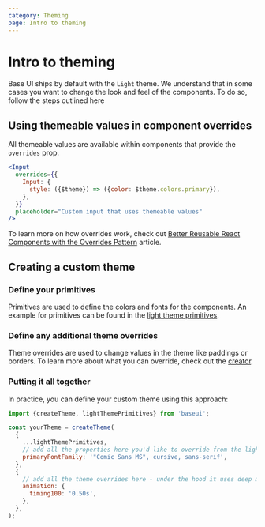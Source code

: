 ```yaml
---
category: Theming
page: Intro to theming
---
```


# Intro to theming

Base UI ships by default with the `Light` theme. We understand that in some cases
you want to change the look and feel of the components. To do so, follow the steps
outlined here

## Using themeable values in component overrides

All themeable values are available within components that provide the `overrides` prop.

```jsx
<Input
  overrides={{
    Input: {
      style: ({$theme}) => ({color: $theme.colors.primary}),
    },
  }}
  placeholder="Custom input that uses themeable values"
/>
```

To learn more on how overrides work, check out [Better Reusable React Components with the Overrides Pattern](https://medium.com/@dschnr/better-reusable-react-components-with-the-overrides-pattern-9eca2339f646) article.

## Creating a custom theme

### Define your primitives

Primitives are used to define the colors and fonts for the components. An example for
primitives can be found in the [light theme primitives](https://github.com/uber-web/baseui/blob/master/src/themes/light-theme-primitives.js).

### Define any additional theme overrides

Theme overrides are used to change values in the theme like paddings or borders.
To learn more about what you can override, check out the [creator](https://github.com/uber-web/baseui/blob/master/src/themes/creator.js).

### Putting it all together

In practice, you can define your custom theme using this approach:

```js
import {createTheme, lightThemePrimitives} from 'baseui';

const yourTheme = createTheme(
  {
    ...lightThemePrimitives,
    // add all the properties here you'd like to override from the light theme primitives
    primaryFontFamily: '"Comic Sans MS", cursive, sans-serif',
  },
  {
    // add all the theme overrides here - under the hood it uses deep merge
    animation: {
      timing100: '0.50s',
    },
  },
);
```
